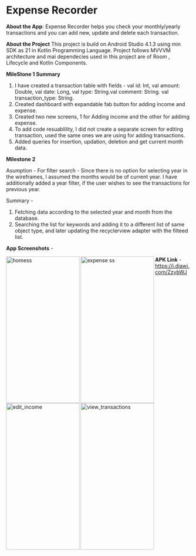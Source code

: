 # Expense Recorder

**About the App**:
Expense Recorder helps you check your monthly/yearly transactions and you can add new, update and delete each transaction.



**About the Project**
This project is build on Android Studio 4.1.3 using min SDK as 21 in Kotlin Programming Language. 
Project follows MVVVM architecture and mai dependecies used in this project are of Room , Lifecycle and Kotlin Components.



**MileStone 1 Summary**

1. I have created a transaction table with fields - val id: Int, val amount: Double, val date: Long, val type: String.val comment: String. val transaction_type: String.
2. Created dashboard with expandable fab button for adding income and expense.
3. Created two new screens, 1 for Adding income and the other for addimg expense.
4. To add code resuablility, I did not create a separate screen for editing transaction, used the same ones we are using for adding transactions.
5. Added queries for insertion, updation, deletion and get current month data.



**Milestone 2**

 Asumption - 
   For filter search - Since there is no option for selecting year in the wireframes, I assumed the months would be of current year. 
   I have additionally added a year filter, if the user wishes to see the transactions for previous year. 

Summary - 
 1. Fetching data according to the selected year and month from the database. 
 2. Searching the  list for keywords and adding it to a different list of same object type, and later updating the recyclerview adapter with the filteed list.



**App Screenshots** -

<img align="left" width="200" height="400" alt="homess" src="https://user-images.githubusercontent.com/46419030/117587851-8a849c00-b13d-11eb-91ac-ef12aab51bc3.png">      <img align="left" width="200" height="400" alt="expense ss" src="https://user-images.githubusercontent.com/46419030/117587848-89536f00-b13d-11eb-94e0-fdeaa391124d.png"> 

  <img align="left" width="200" height="400" alt="edit_income" src="https://user-images.githubusercontent.com/46419030/117587854-8bb5c900-b13d-11eb-976d-25d03a2a6414.png">                    <img align="left" width="200" height="400" alt="view_transactions" src="https://user-images.githubusercontent.com/46419030/117587853-8b1d3280-b13d-11eb-97ce-9e8fe395c029.png">
  
  
  
  
  **APK Link** - https://i.diawi.com/ZzybWJ

